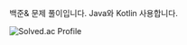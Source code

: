백준& 문제 풀이입니다.
Java와 Kotlin 사용합니다.

![Solved.ac Profile](http://mazassumnida.wtf/api/v2/generate_badge?boj=divnf)
